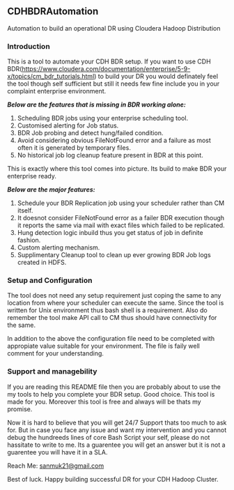 ## CDHBDRAutomation

Automation to build an operational DR using Cloudera Hadoop Distribution

### Introduction

This is a tool to automate your CDH BDR setup. If you want to use CDH BDR(https://www.cloudera.com/documentation/enterprise/5-9-x/topics/cm_bdr_tutorials.html) to build your DR you would definately feel the tool though self sufficient but still it needs few fine include you in your complaint enterprise environment.

***Below are the features that is missing in BDR working alone:***
  1. Scheduling BDR jobs using your enterprise scheduling tool.
  2. Customised alerting for Job status.
  3. BDR Job probing and detect hung/failed condition.
  4. Avoid considering obvious FileNotFound error and a failure as most often it is generated by temporary files.
  5. No historical job log cleanup feature present in BDR at this point.

This is exactly where this tool comes into picture. Its build to make BDR your enterprise ready. 

***Below are the major features:***
  1. Schedule your BDR Replication job using your scheduler rather than CM itself.
  2. It doesnot consider FileNotFound error as a failer BDR execution though it reports the same via mail with exact files which failed to be replicated.
  3. Hung detection logic inbuild thus you get status of job in definite fashion.
  4. Custom alerting mechanism.
  5. Supplimentary Cleanup tool to clean up ever growing BDR Job logs created in HDFS.
  
### Setup and Configuration

The tool does not need any setup requirement just coping the same to any location from where your scheduler can execute the same. Since the tool is written for Unix environment thus bash shell is a requirement. Also do remember the tool make API call to CM thus should have connectivity for the same.

In addition to the above the configuration file need to be completed with appropiate value suitable for your environment. The file is faily well comment for your understanding.

### Support and managebility

If you are reading this README file then you are probably about to use the my tools to help you complete your BDR setup. Good choice. This tool is made for you. Moreover this tool is free and always will be thats my promise.

Now it is hard to believe that you will get 24/7 Support thats too much to ask for. But in case you face any issue and want my intervention and you cannot debug the hundreeds lines of core Bash Script your self, please do not hassitate to write to me. Its a guarentee you will get an answer but it is not a guarentee you will have it in a SLA.

Reach Me: sanmuk21@gmail.com

Best of luck. Happy building successful DR for your CDH Hadoop Cluster.
